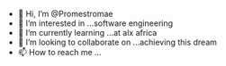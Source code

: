 - 👋 Hi, I’m @Promestromae
- 👀 I’m interested in ...software engineering 
- 🌱 I’m currently learning ...at alx africa
- 💞️ I’m looking to collaborate on ...achieving this dream
- 📫 How to reach me ...

<!---
Promestromae/Promestromae is a ✨ special ✨ repository because its `README.md` (this file) appears on your GitHub profile.
You can click the Preview link to take a look at your changes.
--->
